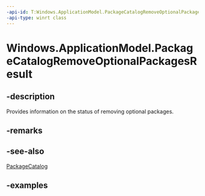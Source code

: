 ```yaml
---
-api-id: T:Windows.ApplicationModel.PackageCatalogRemoveOptionalPackagesResult
-api-type: winrt class
---
```


<!-- Class syntax.
public class PackageCatalogRemoveOptionalPackagesResult 
-->

# Windows.ApplicationModel.PackageCatalogRemoveOptionalPackagesResult

## -description
Provides information on the status of removing optional packages.

## -remarks

## -see-also
[PackageCatalog](/uwp/api/windows.applicationmodel.packagecatalog)

## -examples

